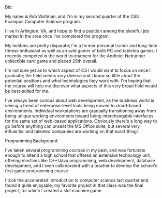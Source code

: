 Bio:

My name is Rob Waltman, and I'm in my second quarter of the OSU
Ecampus Computer Science program.

I live in Arlington, VA, and hope to find a position among the
plentiful job market in the area once I've completed the program.

My hobbies are pretty disparate; I'm a former personal trainer
and long-time fitness enthusiast as well as an avid gamer of
both PC and tabletop games. I recently competed in the world
tournament for the Android: Netrunner collectible card game
and placed 29th overall.

I'm not sure yet as to which aspect of CS I would want to focus on
once I graduate; the field seems very diverse and I know so little
about the potential positions and what technologies they work with.
I'm hoping that the course will help me discover what aspects of
this very broad field would be best-suited for me.

I've always been curious about web development, as the business
world is seeing a trend of enterprise-level tools being moved to
cloud-based environments. Individual workstations are gradually
transitioning away from being unique working enviroments toward
being interchangable interfaces for the same set of web-based 
applications. Obviously there's a long way to go before anything
can unseat the MS Office suite, but several very influential and
talented companies are working on that exact thing!

Programming Background:

I've taken several programming courses in my past, and was fortunate
enough to attend a high school that offered an extensive technology
unit, offering electives like C++/Java programming, web development,
database development, and I even collaborated with a teacher to
develop the school's first game programming course.

I took the accelerated introduction to computer science last quarter
and found it quite enjoyable, my favorite project in that class was
the final project, for which I created a slot machine game.

